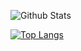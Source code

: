 ![Github Stats](https://github-readme-stats.vercel.app/api?username=shinminsung1108&show_icons=true)

[![Top Langs](https://github-readme-stats.vercel.app/api/top-langs/?username=shinminsng1108&layout=compact)](https://github.com/shinminsung1108/github-readme-stats)
